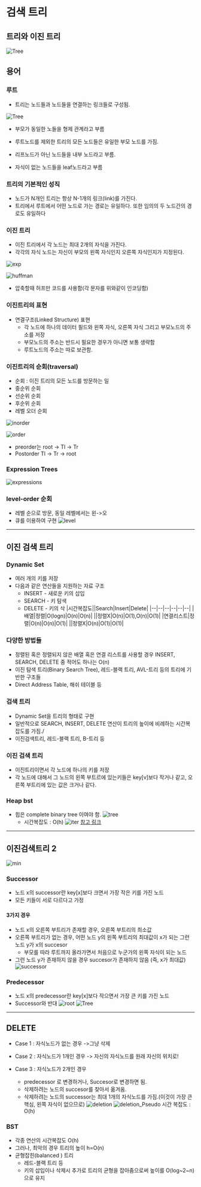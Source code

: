 # 검색 트리

## 트리와 이진 트리
![Tree](tree.png)

## 용어
### 루트
- 트리는 노드들과 노드들을 연결하는 링크들로 구성됨.

![Tree](trees.png)
- 부모가 동일한 노들을 형제 관계라고 부름
- 루트노드를 제외한 트리의 모든 노드들은 유일한 부모 노드를 가짐.

- 리프노드가 아닌 노드들을 내부 노드라고 부름.
- 자식이 없는 노드들을 leaf노드라고 부름

### 트리의 기본적인 성직
- 노드가 N개인 트리는 항상 N-1개의 링크(link)를 가진다.
- 트리에서 루트에서 어떤 노드로 가는 경로는 유일하다. 또한 임의의 두 노드간의 경로도 유일하다

### 이진 트리
- 이진 트리에서 각 노드는 최대 2개의 자식을 가진다.
- 각각의 자식 노드는 자신이 부모의 왼쪽 자식인지 오른쪽 자식인지가 지정된다.

![exp](expression.png)

![huffman](huffman.png)
- 압축할때 허프만 코드를 사용함(각 문자를 위와같이 인코딩함)

### 이진트리의 표현
- 연결구조(Linked Structure) 표현
    - 각 노드에 하나의 데이터 필드와 왼쪽 자식, 오른쪽 자식 그리고 부모노드의 주소를 저장
    - 부모노드의 주소는 반드시 필요한 경우가 아니면 보통 생략함
    - 루트노드의 주소는 따로 보관함.
    
### 이진트리의 순회(traversal)
- 순회 : 이진 트리의 모든 노드를 방문하는 일
- 중순위 순회
- 선순위 순회
- 후순위 순회
- 레벨 오더 순회

![inorder](inorder.png)

![order](order.jpeg)

- preorder는 root -> Tl -> Tr
- Postorder  Tl -> Tr -> root

### Expression Trees
![expressions](expressions.png)

### level-order 순회
- 레벨 순으로 방문, 동일 레벨에서는 왼->오 
- 큐를 이용하여 구현
![level](level.jpeg)
  
--- 

## 이진 검색 트리

### Dynamic Set
- 여러 개의 키를 저장
- 다음과 같은 연산들을 지원하는 자료 구조
  - INSERT - 새로운 키의 삽입
  - SEARCH - 키 탐색
  - DELETE - 키의 삭
|시간복잡도||Search|Insert|Delete| 
|--|--|--|--|--|--|
|배열|정렬|O(logn)|O(n)|O(n)|
||정렬X|O(n)|O(1),O(n)|O(1)|
|연결리스트|정렬|O(n)|O(n)|O(1)|
||정렬X|O(n)|O(1)|O(1)|
    
### 다양한 방법들
- 정렬된 혹은 정렬되지 않은 배열 혹은 연결 리스트를 사용할 경우
INSERT, SEARCH, DELETE 중 적어도 하나는 O(n)
- 이진 탐색 트리(Binary Search Tree), 레드-블랙 트리, AVL-트리 등의 트리에 기반한 구조들
- Direct Address Table, 해쉬 테이블 등

### 검색 트리
- Dynamic Set을 트리의 형태로 구현
- 일반적으로 SEARCH, INSERT, DELETE 연산이 트리의 높이에 비례하는 시간복잡도를 가짐./
- 이진검색트리, 레드-블랙 트리, B-트리 등

### 이진 검색 트리
- 이진트리이면서 각 노드에 하나의 키를 저장
- 각 노드에 대해서 그 노드의 왼쪽 부트르에 있는키들은 key[v]보다 작거나 같고, 오른쪽 부트리에 있는 값은 크거나 같다.

### Heap bst
- 힙은 complete binary tree 이여야 함. 
![tree](tree.jpeg)
  - 시간복잡도 : O(h)
  ![iter](iterative.png)
  [참고 링크](https://web.stanford.edu/class/archive/cs/cs161/cs161.1168/lecture8.pdf)

---

## 이진검색트리 2
![min](minmax.png)


### Successor
- 노드 x의 successor란 key[x]보다 크면서 가장 작은 키를 가진 노드
- 모든 키들이 서로 다르다고 가정

#### 3가지 경우
- 노드 x의 오른쪽 부트리가 존재할 경우, 오른쪽 부트리의 최소값
- 오른쪽 부트리가 없는 경우, 어떤 노드 y의 왼쪽 부트리의 최대값이 x가 되는 그런 노드 y가 x의 succesor
  - 부모를 따라 루트까지 올라가면서 처음으로 누군가의 왼쪽 자식이 되는 노드
- 그런 노드 y가 존재하지 않을 경우 succesor가 존재하지 않음 (즉, x가 최대값)
![successor](Succesor.png)
  
### Predecessor
- 노드 x의 predecessor란 key[x]보다 작으면서 가장 큰 키를 가진 노드
- Successor와 반대
![root](root.png)
  ![Tree](TreeInsert.png)
  

--- 

## DELETE

- Case 1 : 자식노드가 없는 경우 ->그냥 삭제

- Case 2 : 자식노드가 1개인 경우 -> 자신의 자식노드를 원래 자신의 위치로!

- Case 3 : 자식노드가 2개인 경우 
  - predecessor 로 변경하거나, Succesor로 변경하면 됨. 
  - 삭제하려는 노드의 succesor를 찾아서 옮겨옴.
  - 삭제하려는 노드의 successor는 최대 1개의 자식노드를 가짐.(이것이 가장 큰 핵심, 왼쪽 자식이 없으므로)
  ![deletion](deletion.png)
    ![deletion_Pseudo](deletion_pseudo.png)
    시간 복잡도 : O(h)

### BST
- 각종 연산의 시간복잡도 O(h)
- 그러나, 최악의 경우 트리의 높이 h=O(n)
- 균형잡힌(balanced ) 트리
  - 레드-블랙 트리 등
  - 키의 삽입이나 삭제시 추가로 트리의 균형을 잡아줌으로써 높이를 O(log~2~n)으로 유지